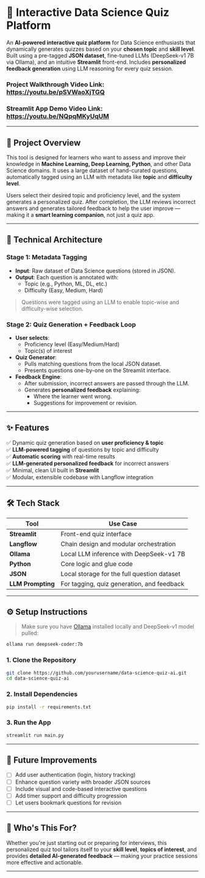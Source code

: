 
# 🎯 Interactive Data Science Quiz Platform

An **AI-powered interactive quiz platform** for Data Science enthusiasts that dynamically generates quizzes based on your **chosen topic** and **skill level**. Built using a pre-tagged **JSON dataset**, fine-tuned LLMs (DeepSeek-v1 7B via Ollama), and an intuitive **Streamlit** front-end. Includes **personalized feedback generation** using LLM reasoning for every quiz session.

### Project Walkthrough Video Link: https://youtu.be/pSVWaoXjTGQ
### Streamlit App Demo Video Link: https://youtu.be/NQpqMKyUqUM
---

## 🧠 Project Overview

This tool is designed for learners who want to assess and improve their knowledge in **Machine Learning, Deep Learning, Python**, and other Data Science domains. It uses a large dataset of hand-curated questions, automatically tagged using an LLM with metadata like **topic** and **difficulty level**.

Users select their desired topic and proficiency level, and the system generates a personalized quiz. After completion, the LLM reviews incorrect answers and generates tailored feedback to help the user improve — making it a **smart learning companion**, not just a quiz app.

---

## 🧱 Technical Architecture

### Stage 1: Metadata Tagging
- **Input**: Raw dataset of Data Science questions (stored in JSON).
- **Output**: Each question is annotated with:
  - Topic (e.g., Python, ML, DL, etc.)
  - Difficulty (Easy, Medium, Hard)

> Questions were tagged using an LLM to enable topic-wise and difficulty-wise selection.

### Stage 2: Quiz Generation + Feedback Loop
- **User selects**:
  - Proficiency level (Easy/Medium/Hard)
  - Topic(s) of interest
- **Quiz Generator**:
  - Pulls matching questions from the local JSON dataset.
  - Presents questions one-by-one on the Streamlit interface.
- **Feedback Engine**:
  - After submission, incorrect answers are passed through the LLM.
  - Generates **personalized feedback** explaining:
    - Where the learner went wrong.
    - Suggestions for improvement or revision.

---

## ✨ Features

✅ Dynamic quiz generation based on **user proficiency & topic**  
✅ **LLM-powered tagging** of questions by topic and difficulty  
✅ **Automatic scoring** with real-time results  
✅ **LLM-generated personalized feedback** for incorrect answers  
✅ Minimal, clean UI built in **Streamlit**  
✅ Modular, extensible codebase with Langflow integration  

---

## 🛠️ Tech Stack

| Tool        | Use Case                                |
|-------------|------------------------------------------|
| **Streamlit** | Front-end quiz interface                 |
| **Langflow**  | Chain design and modular orchestration   |
| **Ollama**    | Local LLM inference with DeepSeek-v1 7B |
| **Python**    | Core logic and glue code                |
| **JSON**      | Local storage for the full question dataset |
| **LLM Prompting** | For tagging, quiz generation, and feedback |

---

## ⚙️ Setup Instructions

> Make sure you have [Ollama](https://ollama.com/) installed locally and DeepSeek-v1 model pulled:
```bash
ollama run deepseek-coder:7b
```

### 1. Clone the Repository

```bash
git clone https://github.com/yourusername/data-science-quiz-ai.git
cd data-science-quiz-ai
```

### 2. Install Dependencies

```bash
pip install -r requirements.txt
```

### 3. Run the App

```bash
streamlit run main.py
```

---

## 📌 Future Improvements

- [ ] Add user authentication (login, history tracking)  
- [ ] Enhance question variety with broader JSON sources  
- [ ] Include visual and code-based interactive questions  
- [ ] Add timer support and difficulty progression  
- [ ] Let users bookmark questions for revision  

---

## 🤝 Who's This For?

Whether you're just starting out or preparing for interviews, this personalized quiz tool tailors itself to your **skill level**, **topics of interest**, and provides **detailed AI-generated feedback** — making your practice sessions more effective and actionable.

---
